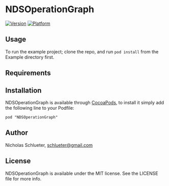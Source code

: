 # NDSOperationGraph

[![Version](http://cocoapod-badges.herokuapp.com/v/NDSOperationGraph/badge.png)](http://cocoadocs.org/docsets/NDSOperationGraph)
[![Platform](http://cocoapod-badges.herokuapp.com/p/NDSOperationGraph/badge.png)](http://cocoadocs.org/docsets/NDSOperationGraph)

## Usage

To run the example project; clone the repo, and run `pod install` from the Example directory first.

## Requirements

## Installation

NDSOperationGraph is available through [CocoaPods](http://cocoapods.org), to install
it simply add the following line to your Podfile:

    pod "NDSOperationGraph"

## Author

Nicholas Schlueter, schlueter@gmail.com

## License

NDSOperationGraph is available under the MIT license. See the LICENSE file for more info.


